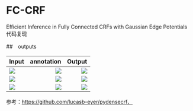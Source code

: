 # FC-CRF

Efficient Inference in Fully Connected CRFs with Gaussian Edge Potentials 代码复现

##　outputs


| Input | annotation | Output |
| ------|-----:|-----:|
| ![][inp_1] | ![][anno_1] | ![][out_1] |
| ![][inp_2] | ![][anno_2] | ![][out_2] |
| ![][inp_3] | ![][anno_3] | ![][out_3] |



[inp_1]: https://github.com/SnorlaxSE/FC-CRF/blob/master/outputs/im1.png
[inp_2]: https://github.com/SnorlaxSE/FC-CRF/blob/master/outputs/im2.png
[inp_3]: https://github.com/SnorlaxSE/FC-CRF/blob/master/outputs/im3.png
[anno_1]: https://github.com/SnorlaxSE/FC-CRF/blob/master/outputs/anno1.png
[anno_2]: https://github.com/SnorlaxSE/FC-CRF/blob/master/outputs/anno2.png
[anno_3]: https://github.com/SnorlaxSE/FC-CRF/blob/master/outputs/anno3.png
[out_1]: https://github.com/SnorlaxSE/FC-CRF/blob/master/outputs/output_1.png
[out_2]: https://github.com/SnorlaxSE/FC-CRF/blob/master/outputs/output_2.png
[out_3]: https://github.com/SnorlaxSE/FC-CRF/blob/master/outputs/output_3.png

参考：https://github.com/lucasb-eyer/pydensecrf、